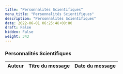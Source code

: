 ```yaml
---
title: "Personnalités Scientifiques"
menu_title: "Personnalités Scientifiques"
description: "Personnalités Scientifiques"
date: 2022-06-01 06:25:48+00:80
draft: False
hidden: False
weight: 343
---
```

### Personnalités Scientifiques

**Auteur** | **Titre du message** | **Date du message**  
---|---|---

